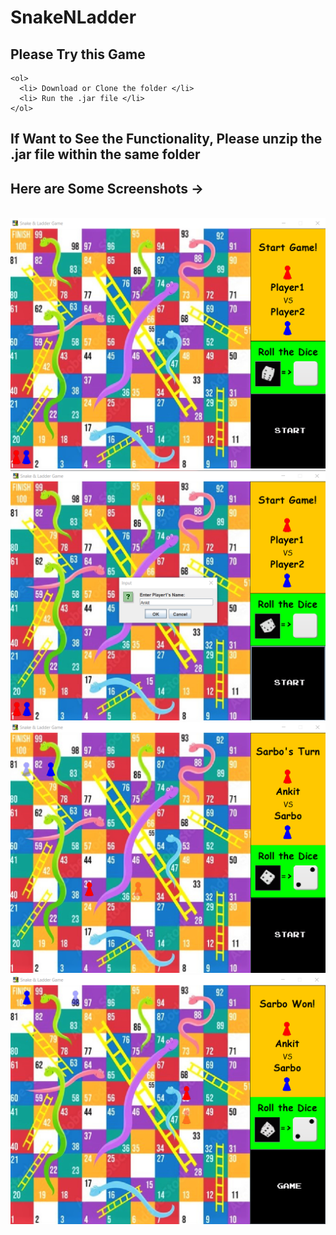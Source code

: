 # SnakeNLadder

## Please Try this Game
    <ol>
      <li> Download or Clone the folder </li>
      <li> Run the .jar file </li>
    </ol>
    
## If Want to See the Functionality, Please unzip the .jar file within the same folder

## Here are Some Screenshots ->

<br>

<img src="Snaps/Game Snap.png">

<img src="Snaps/Game Snap 2.png">

<img src="Snaps/Game Snap 3.png">

<img src="Snaps/Game Snap 4.png">

<br>
